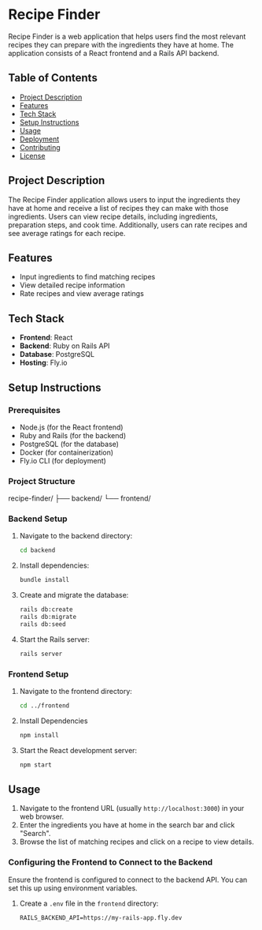 # Recipe Finder

Recipe Finder is a web application that helps users find the most relevant recipes they can prepare with the ingredients they have at home. The application consists of a React frontend and a Rails API backend.

## Table of Contents

- [Project Description](#project-description)
- [Features](#features)
- [Tech Stack](#tech-stack)
- [Setup Instructions](#setup-instructions)
- [Usage](#usage)
- [Deployment](#deployment)
- [Contributing](#contributing)
- [License](#license)

## Project Description

The Recipe Finder application allows users to input the ingredients they have at home and receive a list of recipes they can make with those ingredients. Users can view recipe details, including ingredients, preparation steps, and cook time. Additionally, users can rate recipes and see average ratings for each recipe.

## Features

- Input ingredients to find matching recipes
- View detailed recipe information
- Rate recipes and view average ratings

## Tech Stack

- **Frontend**: React
- **Backend**: Ruby on Rails API
- **Database**: PostgreSQL
- **Hosting**: Fly.io

## Setup Instructions

### Prerequisites

- Node.js (for the React frontend)
- Ruby and Rails (for the backend)
- PostgreSQL (for the database)
- Docker (for containerization)
- Fly.io CLI (for deployment)

### Project Structure
recipe-finder/
├── backend/
└── frontend/

### Backend Setup

1. Navigate to the backend directory:
   ```bash
   cd backend

2. Install dependencies:
   ```bash
   bundle install

3. Create and migrate the database:
   ```bash
   rails db:create
   rails db:migrate
   rails db:seed
   
4. Start the Rails server:
   ```bash
   rails server

### Frontend Setup
1. Navigate to the frontend directory:
   ```bash
   cd ../frontend

2. Install Dependencies
   ```bash
   npm install

3. Start the React development server:
   ```bash
   npm start

## Usage

1. Navigate to the frontend URL (usually `http://localhost:3000`) in your web browser.
2. Enter the ingredients you have at home in the search bar and click "Search".
3. Browse the list of matching recipes and click on a recipe to view details.

### Configuring the Frontend to Connect to the Backend

Ensure the frontend is configured to connect to the backend API. You can set this up using environment variables.

1. Create a `.env` file in the `frontend` directory:

   ```plaintext
   RAILS_BACKEND_API=https://my-rails-app.fly.dev

   
